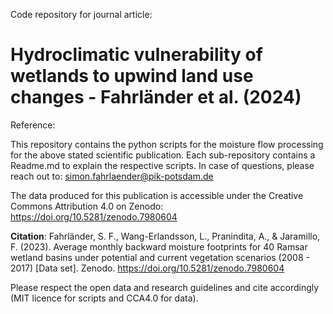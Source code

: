 Code repository for journal article: 
# Hydroclimatic vulnerability of wetlands to upwind land use changes - Fahrländer et al. (2024)
Reference: 

This repository contains the python scripts for the moisture flow processing for the above stated scientific publication. Each sub-repository contains a Readme.md to explain the respective scripts.
In case of questions, please reach out to: simon.fahrlaender@pik-potsdam.de 

The data produced for this publication is accessible under the Creative Commons Attribution 4.0 on Zenodo: https://doi.org/10.5281/zenodo.7980604

**Citation**: Fahrländer, S. F., Wang-Erlandsson, L., Pranindita, A., & Jaramillo, F. (2023). Average monthly backward moisture footprints for 40 Ramsar wetland basins under potential and current vegetation scenarios (2008 - 2017) [Data set]. Zenodo. https://doi.org/10.5281/zenodo.7980604

Please respect the open data and research guidelines and cite accordingly (MIT licence for scripts and CCA4.0 for data). 
